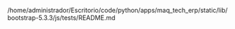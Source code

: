 /home/administrador/Escritorio/code/python/apps/maq_tech_erp/static/lib/bootstrap-5.3.3/js/tests/README.md